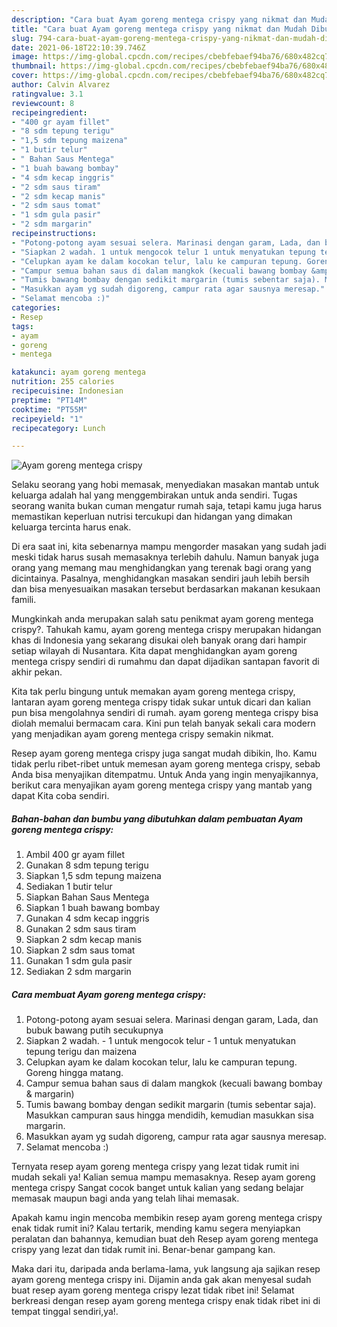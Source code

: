 ```yaml
---
description: "Cara buat Ayam goreng mentega crispy yang nikmat dan Mudah Dibuat"
title: "Cara buat Ayam goreng mentega crispy yang nikmat dan Mudah Dibuat"
slug: 794-cara-buat-ayam-goreng-mentega-crispy-yang-nikmat-dan-mudah-dibuat
date: 2021-06-18T22:10:39.746Z
image: https://img-global.cpcdn.com/recipes/cbebfebaef94ba76/680x482cq70/ayam-goreng-mentega-crispy-foto-resep-utama.jpg
thumbnail: https://img-global.cpcdn.com/recipes/cbebfebaef94ba76/680x482cq70/ayam-goreng-mentega-crispy-foto-resep-utama.jpg
cover: https://img-global.cpcdn.com/recipes/cbebfebaef94ba76/680x482cq70/ayam-goreng-mentega-crispy-foto-resep-utama.jpg
author: Calvin Alvarez
ratingvalue: 3.1
reviewcount: 8
recipeingredient:
- "400 gr ayam fillet"
- "8 sdm tepung terigu"
- "1,5 sdm tepung maizena"
- "1 butir telur"
- " Bahan Saus Mentega"
- "1 buah bawang bombay"
- "4 sdm kecap inggris"
- "2 sdm saus tiram"
- "2 sdm kecap manis"
- "2 sdm saus tomat"
- "1 sdm gula pasir"
- "2 sdm margarin"
recipeinstructions:
- "Potong-potong ayam sesuai selera. Marinasi dengan garam, Lada, dan bubuk bawang putih secukupnya"
- "Siapkan 2 wadah. 1 untuk mengocok telur 1 untuk menyatukan tepung terigu dan maizena"
- "Celupkan ayam ke dalam kocokan telur, lalu ke campuran tepung. Goreng hingga matang."
- "Campur semua bahan saus di dalam mangkok (kecuali bawang bombay &amp; margarin)"
- "Tumis bawang bombay dengan sedikit margarin (tumis sebentar saja). Masukkan campuran saus hingga mendidih, kemudian masukkan sisa margarin."
- "Masukkan ayam yg sudah digoreng, campur rata agar sausnya meresap."
- "Selamat mencoba :)"
categories:
- Resep
tags:
- ayam
- goreng
- mentega

katakunci: ayam goreng mentega 
nutrition: 255 calories
recipecuisine: Indonesian
preptime: "PT14M"
cooktime: "PT55M"
recipeyield: "1"
recipecategory: Lunch

---
```



![Ayam goreng mentega crispy](https://img-global.cpcdn.com/recipes/cbebfebaef94ba76/680x482cq70/ayam-goreng-mentega-crispy-foto-resep-utama.jpg)

Selaku seorang yang hobi memasak, menyediakan masakan mantab untuk keluarga adalah hal yang menggembirakan untuk anda sendiri. Tugas seorang  wanita bukan cuman mengatur rumah saja, tetapi kamu juga harus memastikan keperluan nutrisi tercukupi dan hidangan yang dimakan keluarga tercinta harus enak.

Di era  saat ini, kita sebenarnya mampu mengorder masakan yang sudah jadi meski tidak harus susah memasaknya terlebih dahulu. Namun banyak juga orang yang memang mau menghidangkan yang terenak bagi orang yang dicintainya. Pasalnya, menghidangkan masakan sendiri jauh lebih bersih dan bisa menyesuaikan masakan tersebut berdasarkan makanan kesukaan famili. 



Mungkinkah anda merupakan salah satu penikmat ayam goreng mentega crispy?. Tahukah kamu, ayam goreng mentega crispy merupakan hidangan khas di Indonesia yang sekarang disukai oleh banyak orang dari hampir setiap wilayah di Nusantara. Kita dapat menghidangkan ayam goreng mentega crispy sendiri di rumahmu dan dapat dijadikan santapan favorit di akhir pekan.

Kita tak perlu bingung untuk memakan ayam goreng mentega crispy, lantaran ayam goreng mentega crispy tidak sukar untuk dicari dan kalian pun bisa mengolahnya sendiri di rumah. ayam goreng mentega crispy bisa diolah memalui bermacam cara. Kini pun telah banyak sekali cara modern yang menjadikan ayam goreng mentega crispy semakin nikmat.

Resep ayam goreng mentega crispy juga sangat mudah dibikin, lho. Kamu tidak perlu ribet-ribet untuk memesan ayam goreng mentega crispy, sebab Anda bisa menyajikan ditempatmu. Untuk Anda yang ingin menyajikannya, berikut cara menyajikan ayam goreng mentega crispy yang mantab yang dapat Kita coba sendiri.

<!--inarticleads1-->

##### Bahan-bahan dan bumbu yang dibutuhkan dalam pembuatan Ayam goreng mentega crispy:

1. Ambil 400 gr ayam fillet
1. Gunakan 8 sdm tepung terigu
1. Siapkan 1,5 sdm tepung maizena
1. Sediakan 1 butir telur
1. Siapkan  Bahan Saus Mentega
1. Siapkan 1 buah bawang bombay
1. Gunakan 4 sdm kecap inggris
1. Gunakan 2 sdm saus tiram
1. Siapkan 2 sdm kecap manis
1. Siapkan 2 sdm saus tomat
1. Gunakan 1 sdm gula pasir
1. Sediakan 2 sdm margarin




<!--inarticleads2-->

##### Cara membuat Ayam goreng mentega crispy:

1. Potong-potong ayam sesuai selera. Marinasi dengan garam, Lada, dan bubuk bawang putih secukupnya
1. Siapkan 2 wadah. - 1 untuk mengocok telur - 1 untuk menyatukan tepung terigu dan maizena
1. Celupkan ayam ke dalam kocokan telur, lalu ke campuran tepung. Goreng hingga matang.
1. Campur semua bahan saus di dalam mangkok (kecuali bawang bombay &amp; margarin)
1. Tumis bawang bombay dengan sedikit margarin (tumis sebentar saja). Masukkan campuran saus hingga mendidih, kemudian masukkan sisa margarin.
1. Masukkan ayam yg sudah digoreng, campur rata agar sausnya meresap.
1. Selamat mencoba :)




Ternyata resep ayam goreng mentega crispy yang lezat tidak rumit ini mudah sekali ya! Kalian semua mampu memasaknya. Resep ayam goreng mentega crispy Sangat cocok banget untuk kalian yang sedang belajar memasak maupun bagi anda yang telah lihai memasak.

Apakah kamu ingin mencoba membikin resep ayam goreng mentega crispy enak tidak rumit ini? Kalau tertarik, mending kamu segera menyiapkan peralatan dan bahannya, kemudian buat deh Resep ayam goreng mentega crispy yang lezat dan tidak rumit ini. Benar-benar gampang kan. 

Maka dari itu, daripada anda berlama-lama, yuk langsung aja sajikan resep ayam goreng mentega crispy ini. Dijamin anda gak akan menyesal sudah buat resep ayam goreng mentega crispy lezat tidak ribet ini! Selamat berkreasi dengan resep ayam goreng mentega crispy enak tidak ribet ini di tempat tinggal sendiri,ya!.

